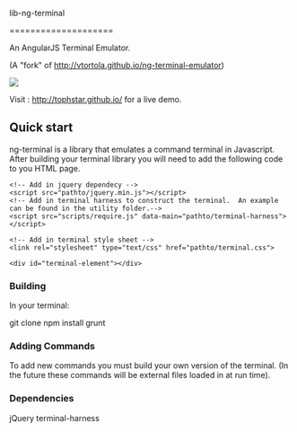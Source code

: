 lib-ng-terminal

====================

An AngularJS Terminal Emulator.

(A "fork" of http://vtortola.github.io/ng-terminal-emulator)

![](http://vtortola.github.io/ng-terminal-emulator/example/content/capture.png)

Visit : http://tophstar.github.io/ for a live demo.

## Quick start

ng-terminal is a library that emulates a command terminal in Javascript.  After building your terminal library you will need to add the following code to you HTML page.

```
<!-- Add in jquery dependecy -->
<script src="pathto/jquery.min.js"></script>
<!-- Add in terminal harness to construct the terminal.  An example can be found in the utility folder.-->
<script src="scripts/require.js" data-main="pathto/terminal-harness"></script>

<!-- Add in terminal style sheet -->
<link rel="stylesheet" type="text/css" href="pathto/terminal.css">

<div id="terminal-element"></div>
```

### Building

In your terminal:

git clone 
npm install
grunt

### Adding Commands

To add new commands you must build your own version of the terminal. (In the future these commands will be external files loaded in at run time).

### Dependencies

jQuery
terminal-harness